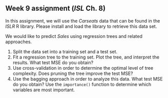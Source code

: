 ## Week 9 assignment (*ISL* Ch. 8)

In this assignment, we will use the *Carseats* data that can be found in the *ISLR* R library.  Please install and load the library to retrieve this data set.

We would like to predict *Sales* using regression trees and related approaches.

1. Split the data set into a training set and a test set.
2. Fit a regression tree to the training set. Plot the tree, and interpret the results. What test MSE do you obtain?
3. Use cross-validation in order to determine the optimal level of tree complexity. Does pruning the tree improve the test MSE?
4. Use the bagging approach in order to analyze this data. What test MSE do you obtain? Use the `importance()` function to determine which variables are most important.
